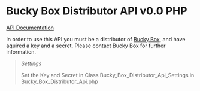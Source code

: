 # Bucky Box Distributor API v0.0 PHP

[API Documentation](https://api.buckybox.co.nz/docs/v0.0)

In order to use this API you must be a distributor of [Bucky Box](https://buckybox.com), 
and have aquired a key and a secret. Please contact Bucky Box for further information.

> _Settings_
> 
> Set the Key and Secret in Class Bucky_Box_Distributor_Api_Settings in Bucky_Box_Distributor_Api.php